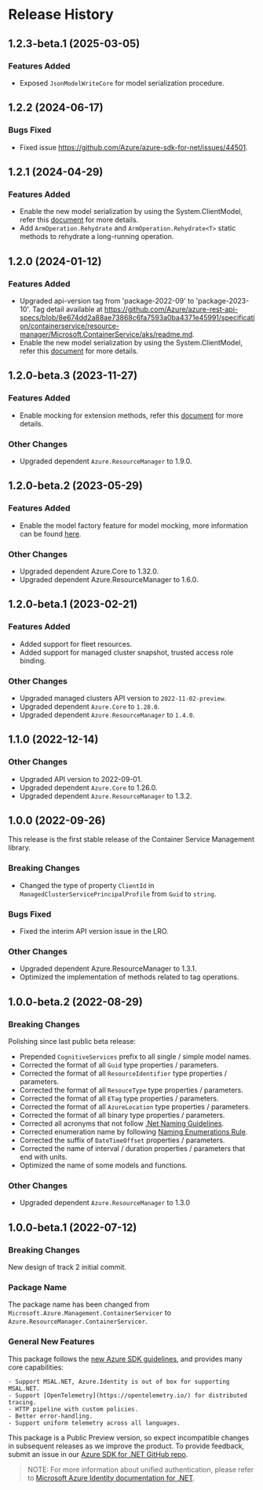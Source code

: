# Release History

## 1.2.3-beta.1 (2025-03-05)

### Features Added

- Exposed `JsonModelWriteCore` for model serialization procedure.

## 1.2.2 (2024-06-17)

### Bugs Fixed

- Fixed issue https://github.com/Azure/azure-sdk-for-net/issues/44501.

## 1.2.1 (2024-04-29)

### Features Added

- Enable the new model serialization by using the System.ClientModel, refer this [document](https://aka.ms/azsdk/net/mrw) for more details.
- Add `ArmOperation.Rehydrate` and `ArmOperation.Rehydrate<T>` static methods to rehydrate a long-running operation.

## 1.2.0 (2024-01-12)

### Features Added

- Upgraded api-version tag from 'package-2022-09' to 'package-2023-10'. Tag detail available at https://github.com/Azure/azure-rest-api-specs/blob/8e674dd2a88ae73868c6fa7593a0ba4371e45991/specification/containerservice/resource-manager/Microsoft.ContainerService/aks/readme.md.
- Enable the new model serialization by using the System.ClientModel, refer this [document](https://aka.ms/azsdk/net/mrw) for more details.

## 1.2.0-beta.3 (2023-11-27)

### Features Added

- Enable mocking for extension methods, refer this [document](https://aka.ms/azsdk/net/mocking) for more details.

### Other Changes

- Upgraded dependent `Azure.ResourceManager` to 1.9.0.

## 1.2.0-beta.2 (2023-05-29)

### Features Added

- Enable the model factory feature for model mocking, more information can be found [here](https://azure.github.io/azure-sdk/dotnet_introduction.html#dotnet-mocking-factory-builder).

### Other Changes

- Upgraded dependent Azure.Core to 1.32.0.
- Upgraded dependent Azure.ResourceManager to 1.6.0.

## 1.2.0-beta.1 (2023-02-21)

### Features Added

- Added support for fleet resources.
- Added support for managed cluster snapshot, trusted access role binding.

### Other Changes

- Upgraded managed clusters API version to `2022-11-02-preview`.
- Upgraded dependent `Azure.Core` to `1.28.0`.
- Upgraded dependent `Azure.ResourceManager` to `1.4.0`.

## 1.1.0 (2022-12-14)

### Other Changes

- Upgraded API version to 2022-09-01.
- Upgraded dependent `Azure.Core` to 1.26.0.
- Upgraded dependent `Azure.ResourceManager` to 1.3.2.

## 1.0.0 (2022-09-26)

This release is the first stable release of the Container Service Management library.

### Breaking Changes

- Changed the type of property `ClientId` in `ManagedClusterServicePrincipalProfile` from `Guid` to `string`.

### Bugs Fixed

- Fixed the interim API version issue in the LRO.

### Other Changes

- Upgraded dependent Azure.ResourceManager to 1.3.1.
- Optimized the implementation of methods related to tag operations.

## 1.0.0-beta.2 (2022-08-29)

### Breaking Changes

Polishing since last public beta release:
- Prepended `CognitiveServices` prefix to all single / simple model names.
- Corrected the format of all `Guid` type properties / parameters.
- Corrected the format of all `ResourceIdentifier` type properties / parameters.
- Corrected the format of all `ResouceType` type properties / parameters.
- Corrected the format of all `ETag` type properties / parameters.
- Corrected the format of all `AzureLocation` type properties / parameters.
- Corrected the format of all binary type properties / parameters.
- Corrected all acronyms that not follow [.Net Naming Guidelines](https://learn.microsoft.com/dotnet/standard/design-guidelines/naming-guidelines).
- Corrected enumeration name by following [Naming Enumerations Rule](https://learn.microsoft.com/dotnet/standard/design-guidelines/names-of-classes-structs-and-interfaces#naming-enumerations).
- Corrected the suffix of `DateTimeOffset` properties / parameters.
- Corrected the name of interval / duration properties / parameters that end with units.
- Optimized the name of some models and functions.

### Other Changes

- Upgraded dependent `Azure.ResourceManager` to 1.3.0

## 1.0.0-beta.1 (2022-07-12)

### Breaking Changes

New design of track 2 initial commit.

### Package Name

The package name has been changed from `Microsoft.Azure.Management.ContainerServicer` to `Azure.ResourceManager.ContainerServicer`.

### General New Features

This package follows the [new Azure SDK guidelines](https://azure.github.io/azure-sdk/general_introduction.html), and provides many core capabilities:

    - Support MSAL.NET, Azure.Identity is out of box for supporting MSAL.NET.
    - Support [OpenTelemetry](https://opentelemetry.io/) for distributed tracing.
    - HTTP pipeline with custom policies.
    - Better error-handling.
    - Support uniform telemetry across all languages.

This package is a Public Preview version, so expect incompatible changes in subsequent releases as we improve the product. To provide feedback, submit an issue in our [Azure SDK for .NET GitHub repo](https://github.com/Azure/azure-sdk-for-net/issues).

> NOTE: For more information about unified authentication, please refer to [Microsoft Azure Identity documentation for .NET](https://learn.microsoft.com/dotnet/api/overview/azure/identity-readme?view=azure-dotnet).
